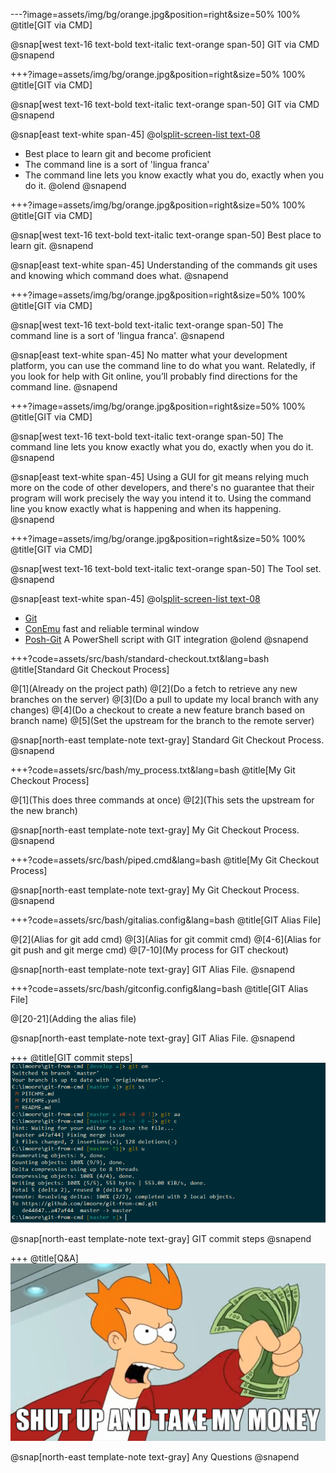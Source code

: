 ---?image=assets/img/bg/orange.jpg&position=right&size=50% 100%
@title[GIT via CMD]

@snap[west text-16 text-bold text-italic text-orange span-50]
GIT via CMD
@snapend

+++?image=assets/img/bg/orange.jpg&position=right&size=50% 100%
@title[GIT via CMD]

@snap[west text-16 text-bold text-italic text-orange span-50]
GIT via CMD
@snapend

@snap[east text-white span-45]
@ol[split-screen-list text-08](false)
- Best place to learn git and become proficient
- The command line is a sort of 'lingua franca'
- The command line lets you know exactly what you do, exactly when you do it.
@olend
@snapend

+++?image=assets/img/bg/orange.jpg&position=right&size=50% 100%
@title[GIT via CMD]

@snap[west text-16 text-bold text-italic text-orange span-50]
Best place to learn git.
@snapend

@snap[east text-white span-45]
Understanding of the commands git uses and knowing which command does what.
@snapend

+++?image=assets/img/bg/orange.jpg&position=right&size=50% 100%
@title[GIT via CMD]

@snap[west text-16 text-bold text-italic text-orange span-50]
The command line is a sort of 'lingua franca'.
@snapend

@snap[east text-white span-45]
No matter what your development platform, you can use the command line to do what you want. Relatedly, if you look for help with Git online, you’ll probably find directions for the command line.
@snapend

+++?image=assets/img/bg/orange.jpg&position=right&size=50% 100%
@title[GIT via CMD]

@snap[west text-16 text-bold text-italic text-orange span-50]
    The command line lets you know exactly what you do, exactly when you do it.
@snapend

@snap[east text-white span-45]
Using a GUI for git means relying much more on the code of other developers, and there's no guarantee that their program will work precisely the way you intend it to. Using the command line you know exactly what is happening and when its happening.
@snapend

+++?image=assets/img/bg/orange.jpg&position=right&size=50% 100%
@title[GIT via CMD]

@snap[west text-16 text-bold text-italic text-orange span-50]
    The Tool set.
@snapend

@snap[east text-white span-45]
@ol[split-screen-list text-08](false)
- [Git](https://git-scm.com/)
- [ConEmu](https://conemu.github.io)
    fast and reliable terminal window
- [Posh-Git](https://github.com/dahlbyk/posh-git)
    A PowerShell script with GIT integration
@olend
@snapend

+++?code=assets/src/bash/standard-checkout.txt&lang=bash
@title[Standard Git Checkout Process]

@[1](Already on the project path)
@[2](Do a fetch to retrieve any new branches on the server)
@[3](Do a pull to update my local branch with any changes)
@[4](Do a checkout to create a new feature branch based on branch name)
@[5](Set the upstream for the branch to the remote server)

@snap[north-east template-note text-gray]
Standard Git Checkout Process.
@snapend

+++?code=assets/src/bash/my_process.txt&lang=bash
@title[My Git Checkout Process]

@[1](This does three commands at once)
@[2](This sets the upstream for the new branch)

@snap[north-east template-note text-gray]
My Git Checkout Process.
@snapend

+++?code=assets/src/bash/piped.cmd&lang=bash
@title[My Git Checkout Process]

@snap[north-east template-note text-gray]
My Git Checkout Process.
@snapend

+++?code=assets/src/bash/gitalias.config&lang=bash
@title[GIT Alias File]

@[2](Alias for git add cmd)
@[3](Alias for git commit cmd)
@[4-6](Alias for git push and git merge cmd)
@[7-10](My process for GIT checkout)

@snap[north-east template-note text-gray]
GIT Alias File.
@snapend

+++?code=assets/src/bash/gitconfig.config&lang=bash
@title[GIT Alias File]

@[20-21](Adding the alias file)

@snap[north-east template-note text-gray]
GIT Alias File.
@snapend

+++
@title[GIT commit steps]
![GIT commit](assets/img/gitcommitprocess.png)

@snap[north-east template-note text-gray]
GIT commit steps
@snapend

+++
@title[Q&A]
![GIT commit](assets/img/takemymoney.png)

@snap[north-east template-note text-gray]
Any Questions
@snapend
